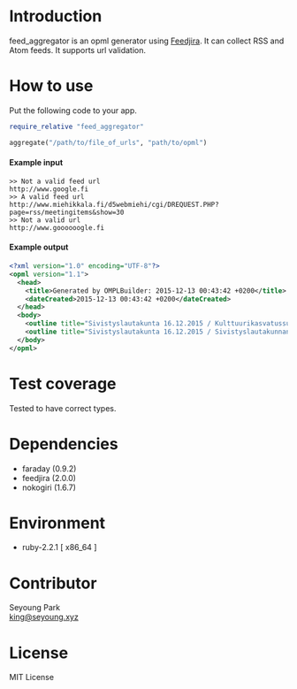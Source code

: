 # Introduction
feed_aggregator is an opml generator using [Feedjira](http://feedjira.com/). It can collect RSS and Atom feeds. It supports url validation.

# How to use
Put the following code to your app.
```ruby
require_relative "feed_aggregator"

aggregate("/path/to/file_of_urls", "path/to/opml")
```

#### Example input
```
>> Not a valid feed url
http://www.google.fi
>> A valid feed url
http://www.miehikkala.fi/d5webmiehi/cgi/DREQUEST.PHP?page=rss/meetingitems&show=30
>> Not a valid url
http://www.goooooogle.fi    
```

#### Example output
```xml
<?xml version="1.0" encoding="UTF-8"?>
<opml version="1.1">
  <head>
    <title>Generated by OMPLBuilder: 2015-12-13 00:43:42 +0200</title>
    <dateCreated>2015-12-13 00:43:42 +0200</dateCreated>
  </head>
  <body>
    <outline title="Sivistyslautakunta 16.12.2015 / Kulttuurikasvatussuunnitelman hyväksyminen ja toteuttaminen vuonna 2016" text="Sivistyslautakunta 16.12.2015 / Kulttuurikasvatussuunnitelman hyväksyminen ja toteuttaminen vuonna 2016" type="application/rss+xml" xmlUrl="http://www.miehikkala.fi:80/d5webmiehi/kokous/20151767-7.HTM"/>
    <outline title="Sivistyslautakunta 16.12.2015 / Sivistyslautakunnan myöntämien yhdistysavustusten periaatteet Kaakon kaksikossa" text="Sivistyslautakunta 16.12.2015 / Sivistyslautakunnan myöntämien yhdistysavustusten periaatteet Kaakon kaksikossa" type="application/rss+xml" xmlUrl="http://www.miehikkala.fi:80/d5webmiehi/kokous/20151767-6.HTM"/>
  </body>
</opml>
```

# Test coverage
Tested to have correct types.

# Dependencies
* faraday (0.9.2)
* feedjira (2.0.0)
* nokogiri (1.6.7)

# Environment
* ruby-2.2.1 [ x86_64 ]

# Contributor
Seyoung Park<br>
king@seyoung.xyz

# License
MIT License
